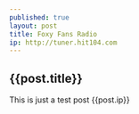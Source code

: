 ```yaml
---
published: true
layout: post
title: Foxy Fans Radio
ip: http://tuner.hit104.com
---
```



## {{post.title}}

This is just a test post {{post.ip}} 	



